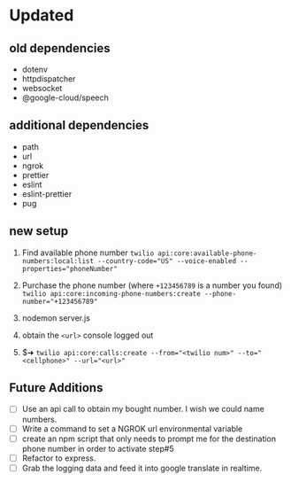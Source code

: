 # Updated

## old dependencies

* dotenv
* httpdispatcher
* websocket
* @google-cloud/speech

## additional dependencies
* path
* url
* ngrok
* prettier
* eslint
* eslint-prettier
* pug

## new setup
1. Find available phone number
`twilio api:core:available-phone-numbers:local:list --country-code="US" --voice-enabled --properties="phoneNumber"`

2. Purchase the phone number (where `+123456789` is a number you found)
`twilio api:core:incoming-phone-numbers:create --phone-number="+123456789"`

3. nodemon server.js
4. obtain the `<url>` console logged out
5. $➜  `twilio api:core:calls:create --from="<twilio num>" --to="<cellphone>" --url="<url>"`

## Future Additions
- [ ] Use an api call to obtain my bought number. I wish we could name numbers. 
- [ ] Write a command to set a NGROK url environmental variable
- [ ] create an npm script that only needs to prompt me for the  destination phone number in order to activate step#5
- [ ] Refactor to express.
- [ ] Grab the logging data and feed it into google translate in realtime.
